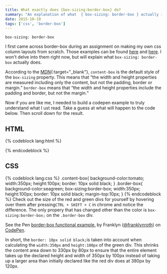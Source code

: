 ```yaml
---
title: What exactly does {box-sizing:border-box} do?
summary: "An explanation of what  { box-sizing: border-box } actually is."
date: 2015-10-10
tags: ['css', 'border-box']
---
```


`box-sizing: border-box`

I first  came across border-box during an assignment on making my own css column layouts from scratch. Those examples can be found [here](http://codepen.io/franklynroth/pen/BoKvPp) and [here](http://codepen.io/franklynroth/pen/BoKvPp). I won't delve into them right now, but will explain what `box-sizing: border-box` actually does.

According to the [MDN](https://developer.mozilla.org/en-US/docs/Web/CSS/box-sizing){:target="_blank"}, `content-box` is the default style of the `box-sizing` property. This means that <q>the width and height properties are measured including only the content, but not the padding, border or margin.</q> `border-box` means that <q>the width and height properties include the padding and border, but not the margin.</q>

Now if you are like me, I needed to build a codepen example to truly understand what I ust read. Take a guess at what will happen to the code below. Then scroll down for the result.


## HTML
{% codeblock lang:html %}
 <div class="content-box"></div>

<div class="border-box"></div>     
{% endcodeblock %}

## CSS
{% codeblock lang:css %}
.content-box{
  background-color:tomato;
  width:350px;
  height:100px;
  border: 10px solid black;
 }
.border-box{
  background-color:seagreen;
  box-sizing:border-box;
  width:350px;
  height:100px;
  border: 10px solid black;
  margin-top:10px;
 }
 {% endcodeblock %}
Check out the size of the red and green divs for yourself by hovering over them after pressing`CTRL + SHIFT + C` in chrome and notice the difference. The only propery that has changed other than the color is `box-sizing:border-box;` on the `.border-box` div.



<p data-height="268" data-theme-id="0" data-slug-hash="OyNBKB" data-default-tab="result" data-user="franklynroth" class='codepen'>See the Pen <a href='http://codepen.io/franklynroth/pen/OyNBKB/'>border-box functional example.</a> by Franklyn (<a href='http://codepen.io/franklynroth'>@franklynroth</a>) on <a href='http://codepen.io'>CodePen</a>.</p>
<script async src="//assets.codepen.io/assets/embed/ei.js"></script>

In short, the `border: 10px solid black;`is taken into account when calculating the `width:350px` and `height:100px` of the green div. This shrinks the content area down to 330px by 80px to ensure that the entire element takes up the declared height and width of 350px by 100px instead of taking up a larger area than initially declared like the red div does at 380px by 120px.
